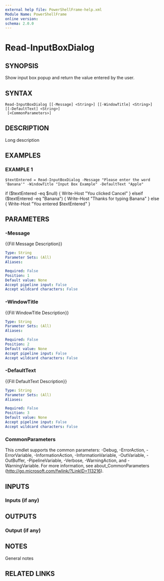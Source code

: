 ```yaml
---
external help file: PowerShellFrame-help.xml
Module Name: PowerShellFrame
online version:
schema: 2.0.0
---
```


# Read-InputBoxDialog

## SYNOPSIS
Show input box popup and return the value entered by the user.

## SYNTAX

```
Read-InputBoxDialog [[-Message] <String>] [[-WindowTitle] <String>] [[-DefaultText] <String>]
 [<CommonParameters>]
```

## DESCRIPTION
Long description

## EXAMPLES

### EXAMPLE 1
```
$textEntered = Read-InputBoxDialog -Message "Please enter the word 'Banana'" -WindowTitle "Input Box Example" -DefaultText "Apple"
```

if ($textEntered -eq $null) { Write-Host "You clicked Cancel" }
elseif ($textEntered -eq "Banana") { Write-Host "Thanks for typing Banana" }
else { Write-Host "You entered $textEntered" }

## PARAMETERS

### -Message
{{Fill Message Description}}

```yaml
Type: String
Parameter Sets: (All)
Aliases:

Required: False
Position: 1
Default value: None
Accept pipeline input: False
Accept wildcard characters: False
```

### -WindowTitle
{{Fill WindowTitle Description}}

```yaml
Type: String
Parameter Sets: (All)
Aliases:

Required: False
Position: 2
Default value: None
Accept pipeline input: False
Accept wildcard characters: False
```

### -DefaultText
{{Fill DefaultText Description}}

```yaml
Type: String
Parameter Sets: (All)
Aliases:

Required: False
Position: 3
Default value: None
Accept pipeline input: False
Accept wildcard characters: False
```

### CommonParameters
This cmdlet supports the common parameters: -Debug, -ErrorAction, -ErrorVariable, -InformationAction, -InformationVariable, -OutVariable, -OutBuffer, -PipelineVariable, -Verbose, -WarningAction, and -WarningVariable. For more information, see about_CommonParameters (http://go.microsoft.com/fwlink/?LinkID=113216).

## INPUTS

### Inputs (if any)

## OUTPUTS

### Output (if any)

## NOTES
General notes

## RELATED LINKS
